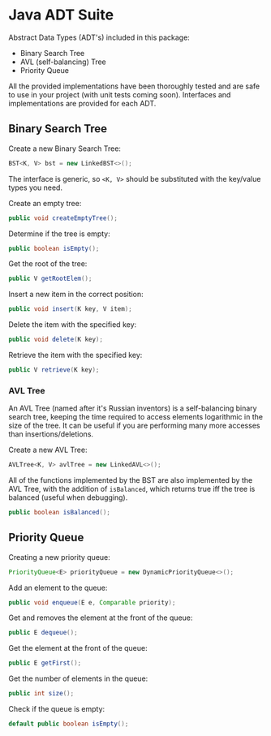 # Java ADT Suite
Abstract Data Types (ADT's) included in this package:
- Binary Search Tree
- AVL (self-balancing) Tree
- Priority Queue

All the provided implementations have been thoroughly tested and are safe to use in your project (with unit tests coming soon). Interfaces and implementations are provided for each ADT.

## Binary Search Tree
Create a new Binary Search Tree:
``` java
BST<K, V> bst = new LinkedBST<>();
```
The interface is generic, so `<K, V>` should be substituted with the key/value types you need.

Create an empty tree:
``` java
public void createEmptyTree();
```
Determine if the tree is empty:
``` java
public boolean isEmpty();
```
Get the root of the tree:
``` java
public V getRootElem();
```
Insert a new item in the correct position:
``` java
public void insert(K key, V item);
```
Delete the item with the specified key:
``` java
public void delete(K key);
```
Retrieve the item with the specified key:
``` java
public V retrieve(K key);
```

### AVL Tree
An AVL Tree (named after it's Russian inventors) is a self-balancing binary search tree, keeping the time required to access elements logarithmic in the size of the tree. It can be useful if you are performing many more accesses than insertions/deletions.

Create a new AVL Tree:
``` java
AVLTree<K, V> avlTree = new LinkedAVL<>();
```

All of the functions implemented by the BST are also implemented by the AVL Tree, with the addition of `isBalanced`, which returns true iff the tree is balanced (useful when debugging).
``` java
public boolean isBalanced();
```


## Priority Queue
Creating a new priority queue:
``` java
PriorityQueue<E> priorityQueue = new DynamicPriorityQueue<>();
```

Add an element to the queue:
``` java
public void enqueue(E e, Comparable priority);
```
Get and removes the element at the front of the queue:
``` java
public E dequeue();
```
Get the element at the front of the queue:
``` java
public E getFirst();
```
Get the number of elements in the queue:
``` java
public int size();
```
Check if the queue is empty:
``` java
default public boolean isEmpty();
```
